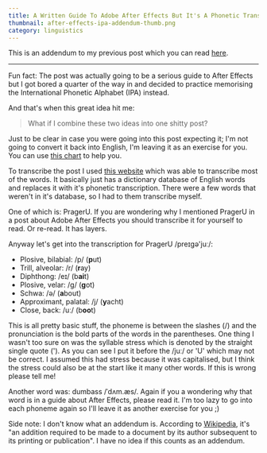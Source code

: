 ```yaml
---
title: A Written Guide To Adobe After Effects But It's A Phonetic Transcription [Addendum]
thumbnail: after-effects-ipa-addendum-thumb.png
category: linguistics
---
```


This is an addendum to my previous post which you can read
[here](article/after_effects_ipa).

----

Fun fact: The post was actually going to be a serious guide to After Effects
but I got bored a quarter of the way in and decided to practice memorising the
International Phonetic Alphabet (IPA) instead.

And that's when this great idea hit me:

> What if I combine these two ideas into one shitty post?

Just to be clear in case you were going into this post expecting it; I'm not going
to convert it back into English, I'm leaving it as an exercise for you. You can use
[this chart](http://www.ipachart.com) to help you.

To transcribe the post I used [this website](https://tophonetics.com) which was able
to transcribe most of the words. It basically just has a dictionary database of English
words and replaces it with it's phonetic transcription. There were a few words that
weren't in it's database, so I had to them transcribe myself.

One of which is: PragerU. If you are wondering why I mentioned PragerU in a post about
Adobe After Effects you should transcribe it for yourself to read. Or re-read. It has
layers.

Anyway let's get into the transcription for PragerU /preɪgə'juː/:

* Plosive, bilabial: /p/ (**p**ut)
* Trill, alveolar: /r/ (**r**ay)
* Diphthong: /eɪ/ (b**ai**t)
* Plosive, velar: /g/ (**g**ot)
* Schwa: /ə/ (**a**bout)
* Approximant, palatal: /j/ (**y**acht)
* Close, back: /uː/ (b**oo**t)

This is all pretty basic stuff, the phoneme is between the slashes (/) and the pronunciation
is the bold parts of the words in the parentheses. One thing I wasn't too sure on was the syllable
stress which is denoted by the straight single quote ('). As you can see I put it before the /juː/
or 'U' which may not be correct. I assumed this had stress because it was capitalised, but I think the
stress could also be at the start like it many other words. If this is wrong please tell me!

Another word was: dumbass /ˈdʌm.æs/. Again if you a wondering why that word is in a guide about After
Effects, please read it. I'm too lazy to go into each phoneme again so I'll leave it as another
exercise for you ;)

Side note: I don't know what an addendum is. According to [Wikipedia](https://en.wikipedia.org/wiki/Addendum),
it's "an addition required to be made to a document by its author subsequent to its printing or publication".
I have no idea if this counts as an addendum.
